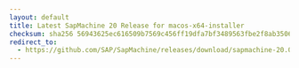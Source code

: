 ```yaml
---
layout: default
title: Latest SapMachine 20 Release for macos-x64-installer
checksum: sha256 56943625ec616509b7569c456ff19dfa7bf3489563fbe2f8ab3506cd18f5a33e
redirect_to:
  - https://github.com/SAP/SapMachine/releases/download/sapmachine-20.0.2/sapmachine-jdk-20.0.2_macos-x64_bin.dmg
---
```

